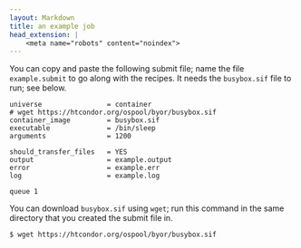 ```yaml
---
layout: Markdown
title: an example job
head_extension: |
    <meta name="robots" content="noindex">
---
```


You can copy and paste the following submit file; name the file
`example.submit` to go along with the recipes.  It needs
the `busybox.sif` file to run; see below.

	universe                = container
	# wget https://htcondor.org/ospool/byor/busybox.sif
	container_image         = busybox.sif
	executable              = /bin/sleep
	arguments               = 1200

	should_transfer_files   = YES
	output                  = example.output
	error                   = example.err
	log                     = example.log

	queue 1

You can download `busybox.sif` using `wget`; run this command in the same
directory that you created the submit file in.

	$ wget https://htcondor.org/ospool/byor/busybox.sif
